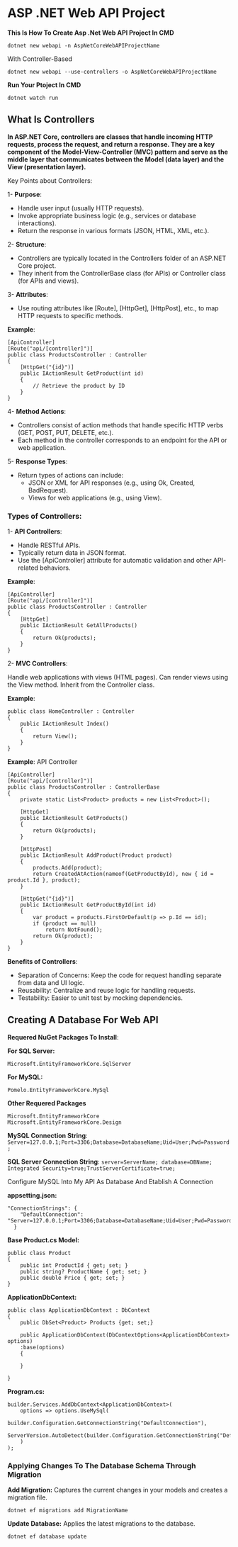 # ASP .NET Web API Project

<b>This Is How To Create Asp .Net Web API Project In CMD</b>

```
dotnet new webapi -n AspNetCoreWebAPIProjectName
```
With Controller-Based
```
dotnet new webapi --use-controllers -o AspNetCoreWebAPIProjectName
```

<b>Run Your Ptoject In CMD</b>

```
dotnet watch run
```

## What Is Controllers

<b>In ASP.NET Core, controllers are classes that handle incoming HTTP requests, process the request, and return a response. They are a key component of the Model-View-Controller (MVC) pattern and serve as the middle layer that communicates between the Model (data layer) and the View (presentation layer).</b>

Key Points about Controllers:

1- <b>Purpose</b>:

* Handle user input (usually HTTP requests).
* Invoke appropriate business logic (e.g., services or database interactions).
* Return the response in various formats (JSON, HTML, XML, etc.).

2- <b>Structure</b>:

* Controllers are typically located in the Controllers folder of an ASP.NET Core project.
* They inherit from the ControllerBase class (for APIs) or Controller class (for APIs and views).

3- <b>Attributes</b>:

* Use routing attributes like [Route], [HttpGet], [HttpPost], etc., to map HTTP requests to specific methods.

<b>Example</b>:
```
[ApiController]
[Route("api/[controller]")]
public class ProductsController : Controller
{
    [HttpGet("{id}")]
    public IActionResult GetProduct(int id)
    {
        // Retrieve the product by ID
    }
}
```

4- <b>Method Actions</b>:

* Controllers consist of action methods that handle specific HTTP verbs (GET, POST, PUT, DELETE, etc.).
* Each method in the controller corresponds to an endpoint for the API or web application.

5- <b>Response Types</b>:

* Return types of actions can include:
  * JSON or XML for API responses (e.g., using Ok, Created, BadRequest).
  * Views for web applications (e.g., using View).

### Types of Controllers:

1- <b>API Controllers</b>:

* Handle RESTful APIs.
* Typically return data in JSON format.
* Use the [ApiController] attribute for automatic validation and other API-related behaviors.

<b>Example</b>:

```
[ApiController]
[Route("api/[controller]")]
public class ProductsController : Controller
{
    [HttpGet]
    public IActionResult GetAllProducts()
    {
        return Ok(products);
    }
}
```

2- <b>MVC Controllers</b>:

Handle web applications with views (HTML pages).
Can render views using the View method.
Inherit from the Controller class.

<b>Example</b>:

```
public class HomeController : Controller
{
    public IActionResult Index()
    {
        return View();
    }
}
```

<b>Example</b>: API Controller

```
[ApiController]
[Route("api/[controller]")]
public class ProductsController : ControllerBase
{
    private static List<Product> products = new List<Product>();

    [HttpGet]
    public IActionResult GetProducts()
    {
        return Ok(products);
    }

    [HttpPost]
    public IActionResult AddProduct(Product product)
    {
        products.Add(product);
        return CreatedAtAction(nameof(GetProductById), new { id = product.Id }, product);
    }

    [HttpGet("{id}")]
    public IActionResult GetProductById(int id)
    {
        var product = products.FirstOrDefault(p => p.Id == id);
        if (product == null)
            return NotFound();
        return Ok(product);
    }
}
```

<b>Benefits of Controllers</b>:

* Separation of Concerns: Keep the code for request handling separate from data and UI logic.
* Reusability: Centralize and reuse logic for handling requests.
* Testability: Easier to unit test by mocking dependencies.

## Creating A Database For Web API

<b>Requered NuGet Packages To Install</b>:

<b>For SQL Server:</b>
```
Microsoft.EntityFrameworkCore.SqlServer
```

<b>For MySQL:</b>
```
Pomelo.EntityFrameworkCore.MySql
```

<b>Other Requered Packages</b>
```
Microsoft.EntityFrameworkCore
Microsoft.EntityFrameworkCore.Design
```

<b>MySQL Connection String</b>: `Server=127.0.0.1;Port=3306;Database=DatabaseName;Uid=User;Pwd=Password;`

<b>SQL Server Connection String</b>: `server=ServerName; database=DBName; Integrated Security=true;TrustServerCertificate=true;`

</b>Configure MySQL Into My API As Database And Etablish A Connection</b>

<b>appsetting.json:</b>
```
"ConnectionStrings": {
    "DefaultConnection": "Server=127.0.0.1;Port=3306;Database=DatabaseName;Uid=User;Pwd=Password;"
  }
```

<b>Base Product.cs Model:</b>
```
public class Product
{
    public int ProductId { get; set; }
    public string? ProductName { get; set; }
    public double Price { get; set; }
}
```

<b>ApplicationDbContext:</b>
```
public class ApplicationDbContext : DbContext
{
    public DbSet<Product> Products {get; set;}

    public ApplicationDbContext(DbContextOptions<ApplicationDbContext> options)
    :base(options)
    {
            
    }
        
}
```

<b>Program.cs:</b>
```
builder.Services.AddDbContext<ApplicationDbContext>(
    options => options.UseMySql(
        builder.Configuration.GetConnectionString("DefaultConnection"),
        ServerVersion.AutoDetect(builder.Configuration.GetConnectionString("DefaultConnection"))
    )
);
```

### Applying Changes To The Database Schema Through Migration

<b>Add Migration:</b> Captures the current changes in your models and creates a migration file.
```
dotnet ef migrations add MigrationName
```

<b>Update Database:</b> Applies the latest migrations to the database.
```
dotnet ef database update
```